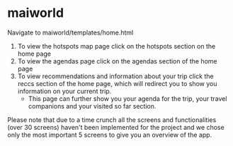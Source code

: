 # maiworld

Navigate to maiworld/templates/home.html

1. To view the hotspots map page click on the hotspots section on the home page
2. To view the agendas page click on the agendas section of the home page
3. To view recommendations and information about your trip click the reccs section of the home page, which will redirect you to show you information on your current trip.
	- This page can further show you your agenda for the trip, your travel companions and your visited so far section.

Please note that due to a time crunch all the screens and functionalities (over 30 screens) haven't been implemented for the project and we chose only the most important 5 screens to give you an overview of the app.